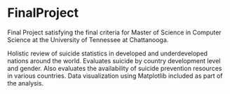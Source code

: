 # FinalProject
Final Project satisfying the final criteria for Master of Science in Computer Science at the University of Tennessee at Chattanooga.

Holistic review of suicide statistics in developed and underdeveloped nations around the world. Evaluates suicide by country development level and gender. Also evaluates the availability of suicide prevention resources in various countries. Data visualization using Matplotlib included as part of the analysis. 
